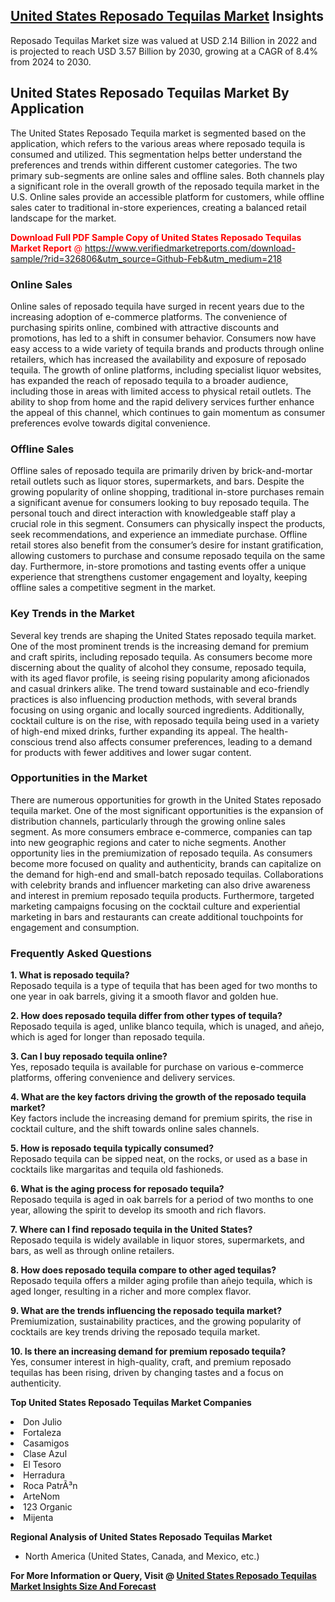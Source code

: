 <h2><a href="https://www.verifiedmarketreports.com/download-sample/?rid=326806&amp;utm_source=Github-Feb&amp;utm_medium=218" target="_blank">United States Reposado Tequilas Market</a> Insights</h2><p>Reposado Tequilas Market size was valued at USD 2.14 Billion in 2022 and is projected to reach USD 3.57 Billion by 2030, growing at a CAGR of 8.4% from 2024 to 2030.</p><p> <h2>United States Reposado Tequilas Market By Application</h2> <p>The United States Reposado Tequila market is segmented based on the application, which refers to the various areas where reposado tequila is consumed and utilized. This segmentation helps better understand the preferences and trends within different customer categories. The two primary sub-segments are online sales and offline sales. Both channels play a significant role in the overall growth of the reposado tequila market in the U.S. Online sales provide an accessible platform for customers, while offline sales cater to traditional in-store experiences, creating a balanced retail landscape for the market.</p> <p><p><span class=""><span style="color: #ff0000;"><strong>Download Full PDF Sample Copy of United States Reposado Tequilas Market Report</strong> @ </span><a href="https://www.verifiedmarketreports.com/download-sample/?rid=326806&amp;utm_source=Github-Feb&amp;utm_medium=218" target="_blank">https://www.verifiedmarketreports.com/download-sample/?rid=326806&amp;utm_source=Github-Feb&amp;utm_medium=218</a></span></p></p> <h3>Online Sales</h3> <p>Online sales of reposado tequila have surged in recent years due to the increasing adoption of e-commerce platforms. The convenience of purchasing spirits online, combined with attractive discounts and promotions, has led to a shift in consumer behavior. Consumers now have easy access to a wide variety of tequila brands and products through online retailers, which has increased the availability and exposure of reposado tequila. The growth of online platforms, including specialist liquor websites, has expanded the reach of reposado tequila to a broader audience, including those in areas with limited access to physical retail outlets. The ability to shop from home and the rapid delivery services further enhance the appeal of this channel, which continues to gain momentum as consumer preferences evolve towards digital convenience.</p> <h3>Offline Sales</h3> <p>Offline sales of reposado tequila are primarily driven by brick-and-mortar retail outlets such as liquor stores, supermarkets, and bars. Despite the growing popularity of online shopping, traditional in-store purchases remain a significant avenue for consumers looking to buy reposado tequila. The personal touch and direct interaction with knowledgeable staff play a crucial role in this segment. Consumers can physically inspect the products, seek recommendations, and experience an immediate purchase. Offline retail stores also benefit from the consumer’s desire for instant gratification, allowing customers to purchase and consume reposado tequila on the same day. Furthermore, in-store promotions and tasting events offer a unique experience that strengthens customer engagement and loyalty, keeping offline sales a competitive segment in the market.</p> <h3>Key Trends in the Market</h3> <p>Several key trends are shaping the United States reposado tequila market. One of the most prominent trends is the increasing demand for premium and craft spirits, including reposado tequila. As consumers become more discerning about the quality of alcohol they consume, reposado tequila, with its aged flavor profile, is seeing rising popularity among aficionados and casual drinkers alike. The trend toward sustainable and eco-friendly practices is also influencing production methods, with several brands focusing on using organic and locally sourced ingredients. Additionally, cocktail culture is on the rise, with reposado tequila being used in a variety of high-end mixed drinks, further expanding its appeal. The health-conscious trend also affects consumer preferences, leading to a demand for products with fewer additives and lower sugar content.</p> <h3>Opportunities in the Market</h3> <p>There are numerous opportunities for growth in the United States reposado tequila market. One of the most significant opportunities is the expansion of distribution channels, particularly through the growing online sales segment. As more consumers embrace e-commerce, companies can tap into new geographic regions and cater to niche segments. Another opportunity lies in the premiumization of reposado tequila. As consumers become more focused on quality and authenticity, brands can capitalize on the demand for high-end and small-batch reposado tequilas. Collaborations with celebrity brands and influencer marketing can also drive awareness and interest in premium reposado tequila products. Furthermore, targeted marketing campaigns focusing on the cocktail culture and experiential marketing in bars and restaurants can create additional touchpoints for engagement and consumption.</p> <h3>Frequently Asked Questions</h3> <p><strong>1. What is reposado tequila?</strong><br>Reposado tequila is a type of tequila that has been aged for two months to one year in oak barrels, giving it a smooth flavor and golden hue.</p> <p><strong>2. How does reposado tequila differ from other types of tequila?</strong><br>Reposado tequila is aged, unlike blanco tequila, which is unaged, and añejo, which is aged for longer than reposado tequila.</p> <p><strong>3. Can I buy reposado tequila online?</strong><br>Yes, reposado tequila is available for purchase on various e-commerce platforms, offering convenience and delivery services.</p> <p><strong>4. What are the key factors driving the growth of the reposado tequila market?</strong><br>Key factors include the increasing demand for premium spirits, the rise in cocktail culture, and the shift towards online sales channels.</p> <p><strong>5. How is reposado tequila typically consumed?</strong><br>Reposado tequila can be sipped neat, on the rocks, or used as a base in cocktails like margaritas and tequila old fashioneds.</p> <p><strong>6. What is the aging process for reposado tequila?</strong><br>Reposado tequila is aged in oak barrels for a period of two months to one year, allowing the spirit to develop its smooth and rich flavors.</p> <p><strong>7. Where can I find reposado tequila in the United States?</strong><br>Reposado tequila is widely available in liquor stores, supermarkets, and bars, as well as through online retailers.</p> <p><strong>8. How does reposado tequila compare to other aged tequilas?</strong><br>Reposado tequila offers a milder aging profile than añejo tequila, which is aged longer, resulting in a richer and more complex flavor.</p> <p><strong>9. What are the trends influencing the reposado tequila market?</strong><br>Premiumization, sustainability practices, and the growing popularity of cocktails are key trends driving the reposado tequila market.</p> <p><strong>10. Is there an increasing demand for premium reposado tequila?</strong><br>Yes, consumer interest in high-quality, craft, and premium reposado tequilas has been rising, driven by changing tastes and a focus on authenticity.</p> </p><p><strong>Top United States Reposado Tequilas Market Companies</strong></p><div data-test-id=""><p><li>Don Julio</li><li> Fortaleza</li><li> Casamigos</li><li> Clase Azul</li><li> El Tesoro</li><li> Herradura</li><li> Roca PatrÃ³n</li><li> ArteNom</li><li> 123 Organic</li><li> Mijenta</li></p><div><strong>Regional Analysis of&nbsp;United States Reposado Tequilas Market</strong></div><ul><li dir="ltr"><p dir="ltr">North America&nbsp;(United States, Canada, and Mexico, etc.)</p></li></ul><p><strong>For More Information or Query, Visit @&nbsp;</strong><strong><a href="https://www.verifiedmarketreports.com/product/reposado-tequilas-market/?utm_source=Github-Feb&amp;utm_medium=218" target="_blank">United States Reposado Tequilas Market Insights Size And Forecast</a></strong></p></div>
